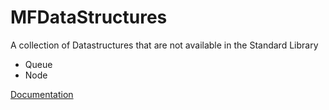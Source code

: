# MFDataStructures

A collection of Datastructures that are not available in the Standard Library

- Queue
- Node

[Documentation](https://htmlpreview.github.io/?https://github.com/MiChrFri/MFDataStructures/blob/master/docs/index.html)
